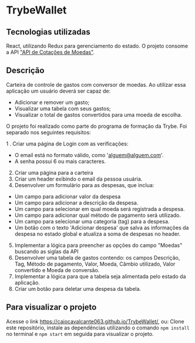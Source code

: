 # TrybeWallet

## Tecnologias utilizadas

React, utilizando Redux para gerenciamento do estado. O projeto consome a API ["API de Cotações de Moedas"](https://docs.awesomeapi.com.br/api-de-moedas).

## Descrição

Carteira de controle de gastos com conversor de moedas. Ao utilizar essa aplicação um usuário deverá ser capaz de:

- Adicionar e remover um gasto;
- Visualizar uma tabela com seus gastos;
- Visualizar o total de gastos convertidos para uma moeda de escolha.

O projeto foi realizado como parte do programa de formação da Trybe.  Foi separado nos seguintes requisitos:

1 . Criar uma página de Login com as verificações: 
- O email está no formato válido, como 'alguem@alguem.com'. 
- A senha possui 6 ou mais caracteres.
2. Criar uma página para a carteira
3. Criar um header exibindo o email da pessoa usuária.
4. Desenvolver um formulário para as despesas, que inclua:
- Um campo para adicionar valor da despesa
- Um campo para adicionar a descrição da despesa.
- Um campo para selecionar em qual moeda será registrada a despesa.
- Um campo para adicionar qual método de pagamento será utilizado.
- Um campo para selecionar uma categoria (tag) para a despesa.
- Um botão com o texto 'Adicionar despesa' que salva as informações da despesa no estado global e atualiza a soma de despesas no header.
5. Implementar a lógica para preencher as opções do campo "Moedas" buscando as siglas da API
6. Desenvolver uma tabela de gastos contendo: os campos Descrição, Tag, Método de pagamento, Valor, Moeda, Câmbio utilizado, Valor convertido e Moeda de conversão.
7. Implementar a lógica para que a tabela seja alimentada pelo estado da aplicação.
8. Criar um botão para deletar uma despesa da tabela.

## Para visualizar o projeto

Acesse o link https://caiocavalcante063.github.io/TrybeWallet/, ou:
Clone este repositório, instale as dependências utilizando o comando `npm install` no terminal e `npm start` em seguida para visualizar o projeto. 
